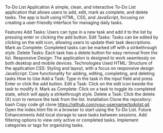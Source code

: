 To-Do List Application
A simple, clean, and interactive To-Do List application that allows users to add, edit, mark as complete, and delete tasks. The app is built using HTML, CSS, and JavaScript, focusing on creating a user-friendly interface for managing daily tasks.

Features
Add Tasks: Users can type in a new task and add it to the list by pressing enter or clicking the add button.
Edit Tasks: Tasks can be edited by clicking on the edit icon, allowing users to update their task descriptions.
Mark as Complete: Completed tasks can be marked off with a strikethrough style.
Delete Tasks: Each task has a delete button for easy removal from the list.
Responsive Design: The application is designed to work seamlessly on both desktop and mobile devices.
Technologies Used
HTML: Structure of the application
CSS: Styling and layout, with a focus on responsive design
JavaScript: Core functionality for adding, editing, completing, and deleting tasks
How to Use
Add a Task: Type in the task in the input field and press Enter or click the add button.
Edit a Task: Click on the edit icon beside the task to modify it.
Mark as Complete: Click on a task to toggle its completed state, which will apply a strikethrough style.
Delete a Task: Click the delete (X) icon to remove the task from the list.
Installation
Clone the repository:
bash
Copy code
git clone https://github.com/your-username/todolist.git
Open the index.html file in a browser to start using the To-Do List.
Future Enhancements
Add local storage to save tasks between sessions.
Add filtering options to view only active or completed tasks.
Implement categories or tags for organizing tasks.
